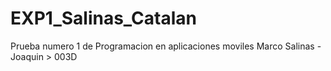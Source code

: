 # EXP1_Salinas_Catalan
Prueba numero 1 de Programacion en aplicaciones moviles
Marco Salinas - Joaquin > 003D
